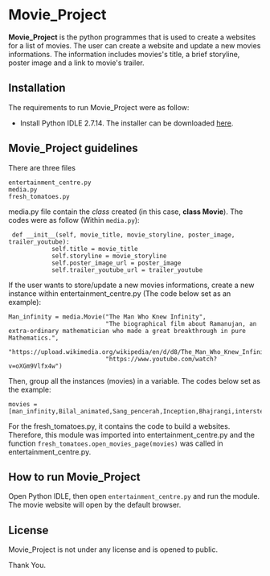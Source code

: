 # Movie_Project
**Movie_Project** is the python programmes that is used to create a websites for a list of movies. The user can create a website and update a new movies informations. The information includes movies's title, a brief storyline, poster image and a link to movie's trailer.

## Installation
The requirements to run Movie_Project were as follow:
* Install Python IDLE 2.7.14. The installer can be downloaded [here](https://www.python.org/downloads/).

## Movie_Project guidelines
There are three files
```
entertainment_centre.py 
media.py
fresh_tomatoes.py
```
media.py file contain the _class_ created (in this case, **class Movie**). The codes were as follow (Within ``` media.py ```):

```
 def __init__(self, movie_title, movie_storyline, poster_image, trailer_youtube):
            self.title = movie_title
            self.storyline = movie_storyline
            self.poster_image_url = poster_image
            self.trailer_youtube_url = trailer_youtube
```

If the user wants to store/update a new movies informations, create a new instance within entertainment_centre.py (The code below set as an example):

```
Man_infinity = media.Movie("The Man Who Knew Infinity",
                           "The biographical film about Ramanujan, an extra-ordinary mathematician who made a great breakthrough in pure    Mathematics.",
                           "https://upload.wikimedia.org/wikipedia/en/d/d8/The_Man_Who_Knew_Infinity_%28film%29.jpg",
                           "https://www.youtube.com/watch?v=oXGm9Vlfx4w")
```
Then, group all the instances (movies) in a variable. The codes below set as the example:
```
movies = [man_infinity,Bilal_animated,Sang_pencerah,Inception,Bhajrangi,interstellar]
```
For the fresh_tomatoes.py, it contains the code to build a websites. Therefore, this module was imported into entertainment_centre.py and the function ``` fresh_tomatoes.open_movies_page(movies) ``` was called in entertainment_centre.py.

## How to run Movie_Project

Open Python IDLE, then open ```entertainment_centre.py``` and run the module. The movie website will open by the default browser.

## License

Movie_Project is not under any license and is opened to public.

Thank You.
